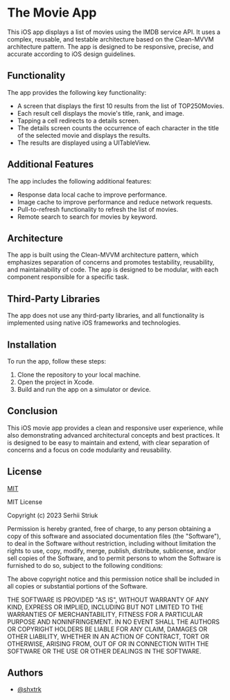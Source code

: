 # The Movie App

This iOS app displays a list of movies using the IMDB service API. It uses a complex, reusable, and testable architecture based on the Clean-MVVM architecture pattern. The app is designed to be responsive, precise, and accurate according to iOS design guidelines.

## Functionality

The app provides the following key functionality:

- A screen that displays the first 10 results from the list of TOP250Movies.
- Each result cell displays the movie's title, rank, and image.
- Tapping a cell redirects to a details screen.
- The details screen counts the occurrence of each character in the title of the selected movie and displays the results.
- The results are displayed using a UITableView.

## Additional Features

The app includes the following additional features:

- Response data local cache to improve performance.
- Image cache to improve performance and reduce network requests.
- Pull-to-refresh functionality to refresh the list of movies.
- Remote search to search for movies by keyword.

## Architecture

The app is built using the Clean-MVVM architecture pattern, which emphasizes separation of concerns and promotes testability, reusability, and maintainability of code. The app is designed to be modular, with each component responsible for a specific task.

## Third-Party Libraries

The app does not use any third-party libraries, and all functionality is implemented using native iOS frameworks and technologies.

## Installation

To run the app, follow these steps:

1. Clone the repository to your local machine.
2. Open the project in Xcode.
3. Build and run the app on a simulator or device.

## Conclusion

This iOS movie app provides a clean and responsive user experience, while also demonstrating advanced architectural concepts and best practices. It is designed to be easy to maintain and extend, with clear separation of concerns and a focus on code modularity and reusability.

## License

[MIT](https://choosealicense.com/licenses/mit/)

MIT License

Copyright (c) 2023 Serhii Striuk

Permission is hereby granted, free of charge, to any person obtaining a copy
of this software and associated documentation files (the "Software"), to deal
in the Software without restriction, including without limitation the rights
to use, copy, modify, merge, publish, distribute, sublicense, and/or sell
copies of the Software, and to permit persons to whom the Software is
furnished to do so, subject to the following conditions:

The above copyright notice and this permission notice shall be included in all
copies or substantial portions of the Software.

THE SOFTWARE IS PROVIDED "AS IS", WITHOUT WARRANTY OF ANY KIND, EXPRESS OR
IMPLIED, INCLUDING BUT NOT LIMITED TO THE WARRANTIES OF MERCHANTABILITY,
FITNESS FOR A PARTICULAR PURPOSE AND NONINFRINGEMENT. IN NO EVENT SHALL THE
AUTHORS OR COPYRIGHT HOLDERS BE LIABLE FOR ANY CLAIM, DAMAGES OR OTHER
LIABILITY, WHETHER IN AN ACTION OF CONTRACT, TORT OR OTHERWISE, ARISING FROM,
OUT OF OR IN CONNECTION WITH THE SOFTWARE OR THE USE OR OTHER DEALINGS IN THE
SOFTWARE.

## Authors

- [@shxtrk](https://github.com/shxtrk)
